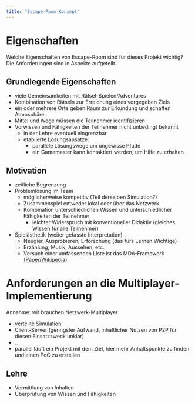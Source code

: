 ```yaml
---
title: "Escape-Room-Konzept"
---
```


# Eigenschaften

Welche Eigenschaften von Escape-Room sind für dieses Projekt wichtig?
Die Anforderungen sind in Aspekte aufgeteilt.

## Grundlegende Eigenschaften

- viele Gemeinsamkeiten mit Rätsel-Spielen/Adventures
- Kombination von Rätseln zur Erreichung eines vorgegeben Ziels
- ein oder mehrere Orte geben Raum zur Erkundung und schaffen Atmosphäre
- Mittel und Wege müssen die Teilnehmer identifizieren
- Vorwissen und Fähigkeiten der Teilnehmer nicht unbedingt bekannt
  - in der Lehre eventuell eingrenzbar
  - etablierte Lösungsansätze:
    - parallele Lösungswege um ungewisse Pfade
    - ein Gamemaster kann kontaktiert werden, um Hilfe zu erhalten

## Motivation

- zeitliche Begrenzung
- Problemlösung im Team
  - möglicherweise kompetitiv (Teil derselben Simulation?)
  - Zusammenspiel entweder lokal oder über das Netzwerk
  - Kombination unterschiedlichen Wissen und unterschiedlicher Fähigkeiten der Teilnehmer
    - leichter Widerspruch mit konventioneller Didaktiv (gleiches Wissen für alle Teilnehmer)
- Spielästhetik (weiter gefasste Interpretation)
  - Neugier, Ausprobieren, Erforschung (das fürs Lernen Wichtige)
  - Erzählung, Musik, Aussehen, etc.
  - Versuch einer umfassenden Liste ist das MDA-Framework ([Paper](https://users.cs.northwestern.edu/~hunicke/pubs/MDA.pdf)/[Wikipedia](https://en.wikipedia.org/wiki/MDA_framework))


# Anforderungen an die Multiplayer-Implementierung

Annahme: wir brauchen Netzwerk-Multiplayer

- verteilte Simulation
- Client-Server (geringster Aufwand, inhaltlicher Nutzen von P2P für diesen Einsatzzweck unklar)
- ..
- parallel läuft ein Projekt mit dem Ziel, hier mehr Anhaltspunkte zu finden und einen PoC zu erstellen

## Lehre

- Vermittlung von Inhalten
- Überprüfung von Wissen und Fähigkeiten
